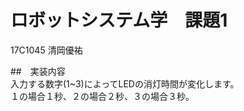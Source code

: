 # ロボットシステム学　課題1  
17C1045 清岡優祐　　

##　実装内容  
入力する数字(1~3)によってLEDの消灯時間が変化します。  
１の場合１秒、２の場合２秒、３の場合３秒。



  
